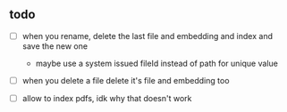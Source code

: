 ## todo
- [ ] when you rename, delete the last file and embedding and index and save the new one
    - maybe use a system issued fileId instead of path for unique value
- [ ] when you delete a file delete it's file and embedding too
- [ ] allow to index pdfs, idk why that doesn't work

